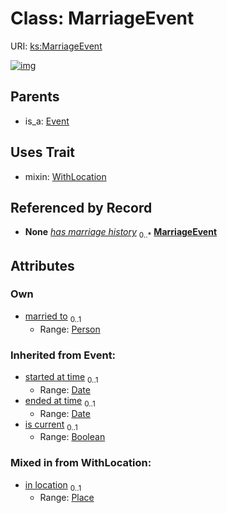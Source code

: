 
# Class: MarriageEvent




URI: [ks:MarriageEvent](https://w3id.org/linkml/tests/kitchen_sink/MarriageEvent)


[![img](https://yuml.me/diagram/nofunky;dir:TB/class/[WithLocation],[Place],[Person],[Person]<married%20to%200..1-%20[MarriageEvent&#124;started_at_time(i):date%20%3F;ended_at_time(i):date%20%3F;is_current(i):boolean%20%3F],[MarriageEvent]uses%20-.->[WithLocation],[Event]^-[MarriageEvent],[Event])](https://yuml.me/diagram/nofunky;dir:TB/class/[WithLocation],[Place],[Person],[Person]<married%20to%200..1-%20[MarriageEvent&#124;started_at_time(i):date%20%3F;ended_at_time(i):date%20%3F;is_current(i):boolean%20%3F],[MarriageEvent]uses%20-.->[WithLocation],[Event]^-[MarriageEvent],[Event])

## Parents

 *  is_a: [Event](Event.md)

## Uses Trait

 *  mixin: [WithLocation](WithLocation.md)

## Referenced by Record

 *  **None** *[has marriage history](has_marriage_history.md)*  <sub>0..\*</sub>  **[MarriageEvent](MarriageEvent.md)**

## Attributes


### Own

 * [married to](married_to.md)  <sub>0..1</sub>
     * Range: [Person](Person.md)

### Inherited from Event:

 * [started at time](started_at_time.md)  <sub>0..1</sub>
     * Range: [Date](Date.md)
 * [ended at time](ended_at_time.md)  <sub>0..1</sub>
     * Range: [Date](Date.md)
 * [is current](is_current.md)  <sub>0..1</sub>
     * Range: [Boolean](Boolean.md)

### Mixed in from WithLocation:

 * [in location](in_location.md)  <sub>0..1</sub>
     * Range: [Place](Place.md)
